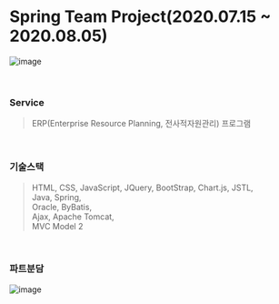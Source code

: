 # Spring Team Project(2020.07.15 ~ 2020.08.05)
![image](https://user-images.githubusercontent.com/7114874/120634339-191edb80-c4a6-11eb-91d9-9c0db9603c32.png)

<br>

### Service
> ERP(Enterprise Resource Planning, 전사적자원관리) 프로그램

<br>

### 기술스택
> HTML, CSS, JavaScript, JQuery, BootStrap, Chart.js, JSTL, <br>
> Java, Spring, <br>
> Oracle, ByBatis, <br>
> Ajax, Apache Tomcat, <br>
> MVC Model 2

<br>

### 파트분담
![image](https://user-images.githubusercontent.com/7114874/120634484-43709900-c4a6-11eb-9846-c7a2b61145f7.png)
